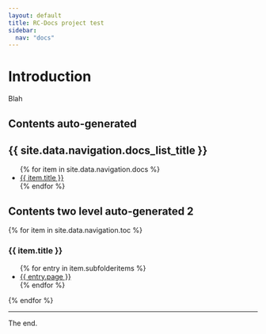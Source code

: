 ```yaml
---
layout: default
title: RC-Docs project test
sidebar:
  nav: "docs"
---
```


# Introduction

Blah

## Contents auto-generated

<h2>{{ site.data.navigation.docs_list_title }}</h2>
<ul>
   {% for item in site.data.navigation.docs %}
      <li><a href="{{ item.url }}">{{ item.title }}</a></li>
   {% endfor %}
</ul>

## Contents two level auto-generated 2

{% for item in site.data.navigation.toc %}
    <h3>{{ item.title }}</h3>
      <ul>
        {% for entry in item.subfolderitems %}
          <li><a href="{{ entry.url }}">{{ entry.page }}</a></li>
        {% endfor %}
      </ul>
  {% endfor %}

---
The end.
